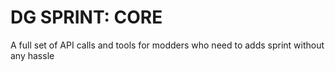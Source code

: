 # DG SPRINT: CORE
A full set of API calls and tools for modders who need to adds sprint without any hassle
